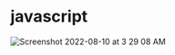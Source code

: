 # javascript

![Screenshot 2022-08-10 at 3 29 08 AM](https://user-images.githubusercontent.com/78723011/183769442-9aae8b10-98c2-4fed-a37d-b4c24a9aad90.png)
